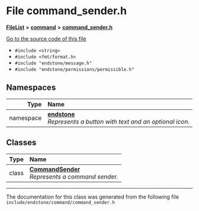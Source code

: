 

# File command\_sender.h



[**FileList**](files.md) **>** [**command**](dir_5c7b2dbfabcd1115569d1e20a260545c.md) **>** [**command\_sender.h**](command__sender_8h.md)

[Go to the source code of this file](command__sender_8h_source.md)



* `#include <string>`
* `#include <fmt/format.h>`
* `#include "endstone/message.h"`
* `#include "endstone/permissions/permissible.h"`













## Namespaces

| Type | Name |
| ---: | :--- |
| namespace | [**endstone**](namespaceendstone.md) <br>_Represents a button with text and an optional icon._  |


## Classes

| Type | Name |
| ---: | :--- |
| class | [**CommandSender**](classendstone_1_1CommandSender.md) <br>_Represents a command sender._  |



















































------------------------------
The documentation for this class was generated from the following file `include/endstone/command/command_sender.h`

